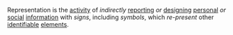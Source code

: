 Representation is the [activity](https://github.com/gcassel/Modular-Organization-Terminology/blob/master/terms/activity.md) of *indirectly* [reporting](https://github.com/gcassel/Modular-Organization-Terminology/blob/master/terms/report.md) *or* [designing](https://github.com/gcassel/Modular-Organization-Terminology/blob/master/terms/design.md) [personal](https://github.com/gcassel/Modular-Organization-Terminology/blob/master/terms/personal.md) *or* [social](https://github.com/gcassel/Modular-Organization-Terminology/blob/master/terms/social.md) [information](https://github.com/gcassel/Modular-Organization-Terminology/blob/master/terms/information.md) with *signs*, including *symbols*, which *re-present* other [identifiable](https://github.com/gcassel/Modular-Organization-Terminology/blob/master/terms/identifiable.md) [elements](https://github.com/gcassel/Modular-Organization-Terminology/blob/master/terms/elements.md).
